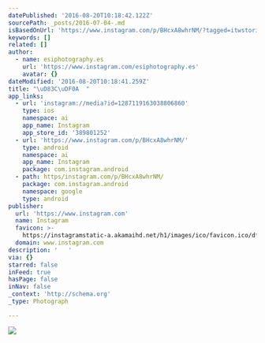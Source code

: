 ```yaml
---
datePublished: '2016-08-20T10:18:42.122Z'
sourcePath: _posts/2016-07-04-.md
isBasedOnUrl: 'https://www.instagram.com/p/BHcxA8whrNM/?tagged=itwstories'
keywords: []
related: []
author:
  - name: esiphotography.es
    url: 'https://www.instagram.com/esiphotography.es'
    avatar: {}
dateModified: '2016-08-20T10:18:41.259Z'
title: "\uD83C\uDF0A  "
app_links:
  - url: 'instagram://media?id=1287119163038806860'
    type: ios
    namespace: ai
    app_name: Instagram
    app_store_id: '389801252'
  - url: 'https://www.instagram.com/p/BHcxA8whrNM/'
    type: android
    namespace: ai
    app_name: Instagram
    package: com.instagram.android
  - path: https/instagram.com/p/BHcxA8whrNM/
    package: com.instagram.android
    namespace: google
    type: android
publisher:
  url: 'https://www.instagram.com'
  name: Instagram
  favicon: >-
    https://instagramstatic-a.akamaihd.net/h1/images/ico/favicon.ico/dfa85bb1fd63.ico
  domain: www.instagram.com
description: '   '
via: {}
starred: false
inFeed: true
hasPage: false
inNav: false
_context: 'http://schema.org'
_type: Photograph

---
```

![   ](https://imgflo.herokuapp.com/graph/vahj1ThiexotieMo/3a1937019067750358239860c6e59c34/croprotate.jpg?cropheight=433&cropwidth=640&degrees=0&input=https%3A%2F%2Fscontent.cdninstagram.com%2Ft51.2885-15%2Fs640x640%2Fsh0.08%2Fe35%2F13556757_263375950698753_818474736_n.jpg%3Fig_cache_key%3DMTI4NzExOTE2MzAzODgwNjg2MA%253D%253D.2&x=0&y=104)